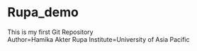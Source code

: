 # Rupa_demo
This is my first Git Repository
<br>
Author=Hamika Akter Rupa
Institute=University of Asia Pacific
